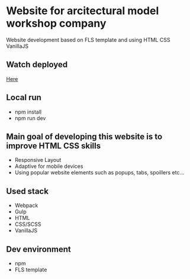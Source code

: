# Website for arcitectural model workshop company

Website development based on FLS template and using HTML CSS VanillaJS

## Watch deployed

[Here](https://www.kultmaket.ru/)

## Local run

- npm install
- npm run dev

## Main goal of developing this website is to improve HTML CSS skills

- Responsive Layout
- Adaptive for mobile devices
- Using popular website elements such as popups, tabs, spoillers etc...

## Used stack

- Webpack
- Gulp
- HTML
- CSS/SCSS
- VanillaJS

## Dev environment

- npm
- FLS template
